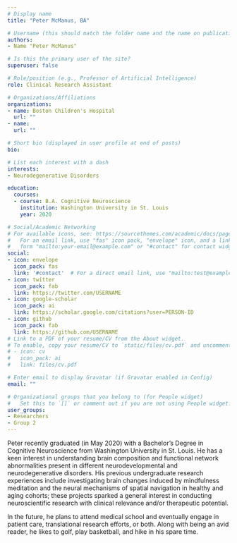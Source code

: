 ```yaml
---
# Display name
title: "Peter McManus, BA"

# Username (this should match the folder name and the name on publications)
authors:
- Name "Peter McManus"

# Is this the primary user of the site?
superuser: false

# Role/position (e.g., Professor of Artificial Intelligence)
role: Clinical Research Assistant

# Organizations/Affiliations
organizations:
- name: Boston Children's Hospital  
  url: ""
- name: 
  url: ""

# Short bio (displayed in user profile at end of posts)
bio: 

# List each interest with a dash
interests:
- Neurodegenerative Disorders

education:
  courses:
  - course: B.A. Cognitive Neuroscience 
    institution: Washington University in St. Louis 
    year: 2020

# Social/Academic Networking
# For available icons, see: https://sourcethemes.com/academic/docs/page-builder/#icons
#   For an email link, use "fas" icon pack, "envelope" icon, and a link in the
#   form "mailto:your-email@example.com" or "#contact" for contact widget.
social:
- icon: envelope
  icon_pack: fas
  link: '#contact'  # For a direct email link, use "mailto:test@example.org".
- icon: twitter
  icon_pack: fab
  link: https://twitter.com/USERNAME
- icon: google-scholar
  icon_pack: ai
  link: https://scholar.google.com/citations?user=PERSON-ID
- icon: github
  icon_pack: fab
  link: https://github.com/USERNAME
# Link to a PDF of your resume/CV from the About widget.
# To enable, copy your resume/CV to `static/files/cv.pdf` and uncomment the lines below.
# - icon: cv
#   icon_pack: ai
#   link: files/cv.pdf

# Enter email to display Gravatar (if Gravatar enabled in Config)
email: ""

# Organizational groups that you belong to (for People widget)
#   Set this to `[]` or comment out if you are not using People widget.
user_groups:
- Researchers
- Group 2
---
```


Peter recently graduated (in May 2020) with a Bachelor’s Degree in Cognitive Neuroscience from Washington University in St. Louis. He has a keen interest in understanding brain composition and functional network abnormalities present in different neurodevelopmental and neurodegenerative disorders. His previous undergraduate research experiences include investigating brain changes induced by mindfulness meditation and the neural mechanisms of spatial navigation in healthy and aging cohorts; these projects sparked a general interest in conducting neuroscientific research with clinical relevance and/or therapeutic potential. 

In the future, he plans to attend medical school and eventually engage in patient care, translational research efforts, or both. Along with being an avid reader, he likes to golf, play basketball, and hike in his spare time. 
